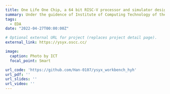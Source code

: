 ```yaml
---
title: One Life One Chip, a 64 bit RISC-V processor and simulator design
summary: Under the guidence of Institute of Computing Technology of the Chinese Academy of Sciences (ICT).
tags:
  - EDA
date: "2022-04-27T00:00:00Z"

# Optional external URL for project (replaces project detail page).
external_link: https://ysyx.oscc.cc/

image:
  caption: Photo by ICT
  focal_point: Smart

url_code: 'https://github.com/Han-0107/ysyx_workbench_hyh'
url_pdf: ''
url_slides: ''
url_video: ''
---
```

